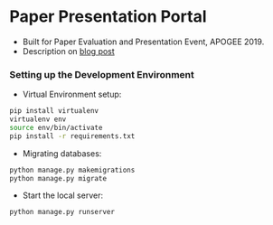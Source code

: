 # Paper Presentation Portal

- Built for Paper Evaluation and Presentation Event, APOGEE 2019.
- Description on [blog post](https://siddhantkhandelwal.github.io/paper-presentation-portal/)

### Setting up the Development Environment

- Virtual Environment setup:

```bash
pip install virtualenv
virtualenv env
source env/bin/activate
pip install -r requirements.txt
```

- Migrating databases:

```bash
python manage.py makemigrations
python manage.py migrate
```

- Start the local server:

```bash
python manage.py runserver
```

